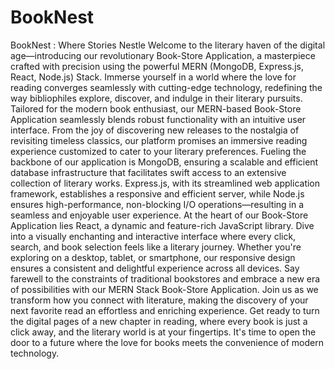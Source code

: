# BookNest
BookNest : Where Stories Nestle 
Welcome to the literary haven of the digital age—introducing our revolutionary Book-Store Application, a masterpiece crafted with precision using the powerful MERN (MongoDB, Express.js, React, Node.js) Stack. Immerse yourself in a world where the love for reading converges seamlessly with cutting-edge technology, redefining the way bibliophiles explore, discover, and indulge in their literary pursuits.
Tailored for the modern book enthusiast, our MERN-based Book-Store Application seamlessly blends robust functionality with an intuitive user interface. From the joy of discovering new releases to the nostalgia of revisiting timeless classics, our platform promises an immersive reading experience customized to cater to your literary preferences.
Fueling the backbone of our application is MongoDB, ensuring a scalable and efficient database infrastructure that facilitates swift access to an extensive collection of literary works. Express.js, with its streamlined web application framework, establishes a responsive and efficient server, while Node.js ensures high-performance, non-blocking I/O operations—resulting in a seamless and enjoyable user experience.
At the heart of our Book-Store Application lies React, a dynamic and feature-rich JavaScript library. Dive into a visually enchanting and interactive interface where every click, search, and book selection feels like a literary journey. Whether you're exploring on a desktop, tablet, or smartphone, our responsive design ensures a consistent and delightful experience across all devices.
Say farewell to the constraints of traditional bookstores and embrace a new era of possibilities with our MERN Stack Book-Store Application. Join us as we transform how you connect with literature, making the discovery of your next favorite read an effortless and enriching experience. Get ready to turn the digital pages of a new chapter in reading, where every book is just a click away, and the literary world is at your fingertips. It's time to open the door to a future where the love for books meets the convenience of modern technology.
